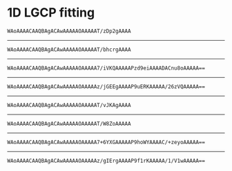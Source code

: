 # 1D LGCP fitting

    WAoAAAACAAQBAgACAwAAAAAOAAAAAT/zDp2gAAAA

---

    WAoAAAACAAQBAgACAwAAAAAOAAAAAT/bhcrgAAAA

---

    WAoAAAACAAQBAgACAwAAAAAOAAAAA7/iVKQAAAAAPzd9eiAAAADACnu8oAAAAA==

---

    WAoAAAACAAQBAgACAwAAAAAOAAAAAz/jGEEgAAAAP9uERKAAAAA/26zVQAAAAA==

---

    WAoAAAACAAQBAgACAwAAAAAOAAAAAT/vJKAgAAAA

---

    WAoAAAACAAQBAgACAwAAAAAOAAAAAT/W8ZoAAAAA

---

    WAoAAAACAAQBAgACAwAAAAAOAAAAA7+6YXGAAAAAP9hoWYAAAAC/+zeyoAAAAA==

---

    WAoAAAACAAQBAgACAwAAAAAOAAAAAz/gIErgAAAAP9f1rKAAAAA/1/V1wAAAAA==

